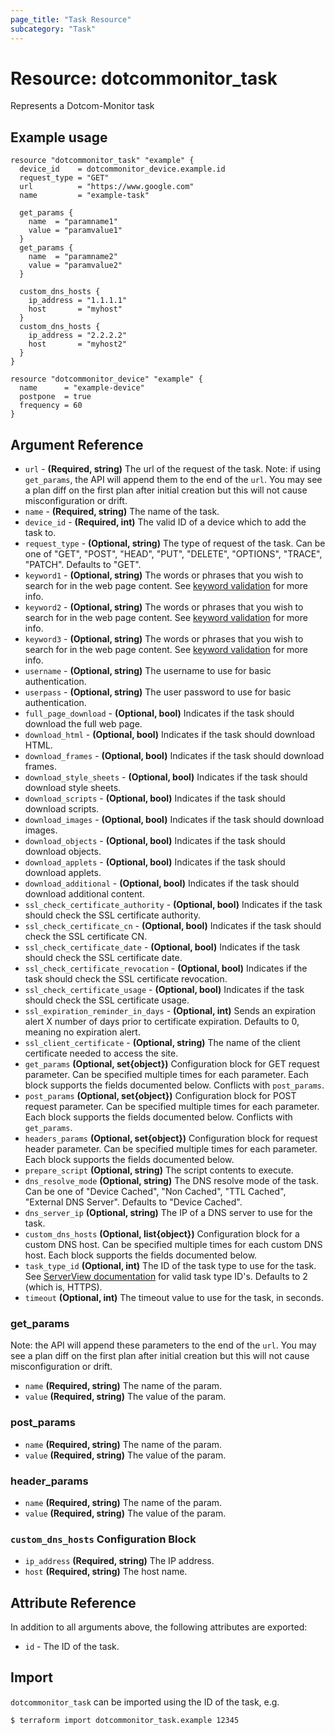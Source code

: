 ```yaml
---
page_title: "Task Resource"
subcategory: "Task"
---
```

# Resource: dotcommonitor_task
Represents a Dotcom-Monitor task

## Example usage
```hcl
resource "dotcommonitor_task" "example" {
  device_id    = dotcommonitor_device.example.id
  request_type = "GET"
  url          = "https://www.google.com"
  name         = "example-task"
  
  get_params {
    name  = "paramname1"
    value = "paramvalue1"
  }
  get_params {
    name  = "paramname2"
    value = "paramvalue2"
  }

  custom_dns_hosts {
    ip_address = "1.1.1.1"
    host       = "myhost"
  }
  custom_dns_hosts {
    ip_address = "2.2.2.2"
    host       = "myhost2"
  }
}

resource "dotcommonitor_device" "example" {
  name      = "example-device"
  postpone  = true
  frequency = 60
}
```

## Argument Reference
* `url` - **(Required, string)** The url of the request of the task. Note: if using `get_params`, the API will append them to the end of the `url`. You may see a plan diff on the first plan after initial creation but this will not cause misconfiguration or drift.
* `name` - **(Required, string)** The name of the task.
* `device_id` - **(Required, int)** The valid ID of a device which to add the task to.
* `request_type` - **(Optional, string)** The type of request of the task. Can be one of "GET", "POST", "HEAD", "PUT", "DELETE", "OPTIONS", "TRACE", "PATCH". Defaults to "GET".
* `keyword1` - **(Optional, string)** The words or phrases that you wish to search for in the web page content. See [keyword validation](https://wiki.dotcom-monitor.com/knowledge-base/keyword-content-validation/) for more info.
* `keyword2` - **(Optional, string)** The words or phrases that you wish to search for in the web page content. See [keyword validation](https://wiki.dotcom-monitor.com/knowledge-base/keyword-content-validation/) for more info.
* `keyword3` - **(Optional, string)** The words or phrases that you wish to search for in the web page content. See [keyword validation](https://wiki.dotcom-monitor.com/knowledge-base/keyword-content-validation/) for more info.
* `username` - **(Optional, string)** The username to use for basic authentication.
* `userpass` - **(Optional, string)** The user password to use for basic authentication.
* `full_page_download` - **(Optional, bool)** Indicates if the task should download the full web page.
* `download_html` - **(Optional, bool)** Indicates if the task should download HTML.
* `download_frames` - **(Optional, bool)** Indicates if the task should download frames.
* `download_style_sheets` - **(Optional, bool)** Indicates if the task should download style sheets.
* `download_scripts` - **(Optional, bool)** Indicates if the task should download scripts.
* `download_images` - **(Optional, bool)** Indicates if the task should download images.
* `download_objects` - **(Optional, bool)** Indicates if the task should download objects.
* `download_applets` - **(Optional, bool)** Indicates if the task should download applets.
* `download_additional` - **(Optional, bool)** Indicates if the task should download additional content.
* `ssl_check_certificate_authority` - **(Optional, bool)** Indicates if the task should check the SSL certificate authority.
* `ssl_check_certificate_cn` - **(Optional, bool)** Indicates if the task should check the SSL certificate CN.
* `ssl_check_certificate_date` - **(Optional, bool)** Indicates if the task should check the SSL certificate date.
* `ssl_check_certificate_revocation` - **(Optional, bool)** Indicates if the task should check the SSL certificate revocation.
* `ssl_check_certificate_usage` - **(Optional, bool)** Indicates if the task should check the SSL certificate usage.
* `ssl_expiration_reminder_in_days` - **(Optional, int)** Sends an expiration alert X number of days prior to certificate expiration. Defaults to 0, meaning no expiration alert.
* `ssl_client_certificate` - **(Optional, string)** The name of the client certificate needed to access the site.
* `get_params` **(Optional, set{object})** Configuration block for GET request parameter. Can be specified multiple times for each parameter. Each block supports the fields documented below. Conflicts with `post_params`.
* `post_params` **(Optional, set{object})** Configuration block for POST request parameter. Can be specified multiple times for each parameter. Each block supports the fields documented below. Conflicts with `get_params`.
* `headers_params` **(Optional, set{object})** Configuration block for request header parameter. Can be specified multiple times for each parameter. Each block supports the fields documented below.
* `prepare_script` **(Optional, string)** The script contents to execute.
* `dns_resolve_mode` **(Optional, string)** The DNS resolve mode of the task. Can be one of "Device Cached", "Non Cached", "TTL Cached", "External DNS Server". Defaults to "Device Cached".
* `dns_server_ip` **(Optional, string)** The IP of a DNS server to use for the task.
* `custom_dns_hosts` **(Optional, list{object})** Configuration block for a custom DNS host. Can be specified multiple times for each custom DNS host. Each block supports the fields documented below.
* `task_type_id` **(Optional, int)** The ID of the task type to use for the task. See [ServerView documentation](https://wiki.dotcom-monitor.com/knowledge-base/serverview/) for valid task type ID's. Defaults to 2 (which is, HTTPS).
* `timeout` **(Optional, int)** The timeout value to use for the task, in seconds.

### get_params
Note: the API will append these parameters to the end of the `url`. You may see a plan diff on the first plan after initial creation but this will not cause misconfiguration or drift.

* `name` **(Required, string)** The name of the param.
* `value` **(Required, string)** The value of the param.

### post_params
* `name` **(Required, string)** The name of the param.
* `value` **(Required, string)** The value of the param.

### header_params
* `name` **(Required, string)** The name of the param.
* `value` **(Required, string)** The value of the param.

### `custom_dns_hosts` Configuration Block
* `ip_address` **(Required, string)** The IP address.
* `host` **(Required, string)** The host name.

## Attribute Reference
In addition to all arguments above, the following attributes are exported:

* `id` - The ID of the task.


## Import
`dotcommonitor_task` can be imported using the ID of the task, e.g.

```
$ terraform import dotcommonitor_task.example 12345
```
